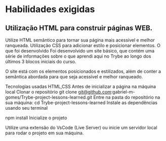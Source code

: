 <h1>Habilidades exigidas</h1>
<h2>Utilização HTML para construir páginas WEB.</h2>
Utilize HTML semântico para tornar sua página mais acessível e melhor ranqueada.
Utilização CSS para adicionar estilo e posicionar elementos.
O que foi desenvolvido
Foi desenvolvido um site básico, que contém uma série de informações sobre o que aprendi aqui no Trybe ao longo dos últimos 3 blocos iniciais do curso.

O site está com os elementos posicionados e estilizados, além de conter a semântica abordada para que seja acessível e melhor ranqueado.

Tecnologias usadas
HTML,CSS
Antes de inicializar a página na máquina local
Clonar o repositório
git clone git@github.com:gabriel-m-gomes/Trybe-project-lessons-learned.git
Entre na pasta do repositório na sua máquina:
cd Trybe-project-lessons-learned
Instale as dependências usando seu terminal

npm install
Inicialize o projeto

Utilize uma extensão do VsCode (Live Server) ou inicie um servidor local para rodar o projeto em sua máquina.

